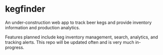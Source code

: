 # kegfinder
An under-construction web app to track beer kegs and provide inventory information and production analytics.

Features planned include keg inventory management, search, analytics, and tracking alerts. This repo will be updated often and is very much in-progress.
